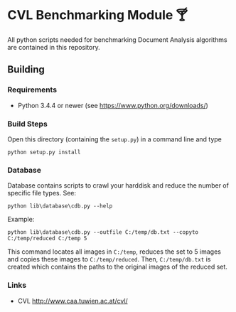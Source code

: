# CVL Benchmarking Module 🍸
All python scripts needed for benchmarking Document Analysis algorithms
are contained in this repository.

## Building

### Requirements
- Python 3.4.4 or newer (see https://www.python.org/downloads/)

### Build Steps
Open this directory (containing the ``setup.py``) in a command line and type
```
python setup.py install
```

### Database
Database contains scripts to crawl your harddisk and reduce the number of
specific file types. See:
```
python lib\database\cdb.py --help
```

Example:
```
python lib\database\cdb.py --outfile C:/temp/db.txt --copyto C:/temp/reduced C:/temp 5
```
This command locates all images in ``C:/temp``, reduces the set to 5 images and
copies these images to ``C:/temp/reduced``. Then, ``C:/temp/db.txt`` is
created which contains the paths to the original images of the reduced set.


### Links
- CVL http://www.caa.tuwien.ac.at/cvl/
